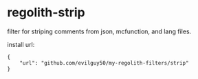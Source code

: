 # regolith-strip
filter for striping comments from json, mcfunction, and lang files.

install url:

    {
        "url": "github.com/evilguy50/my-regolith-filters/strip"
    }
